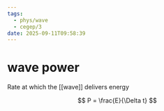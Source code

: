 ```yaml
---
tags:
  - phys/wave
  - cegep/3
date: 2025-09-11T09:58:39
---
```


# wave power

Rate at which the [[wave]] delivers energy

$$
P = \frac{E}{\Delta t}
$$